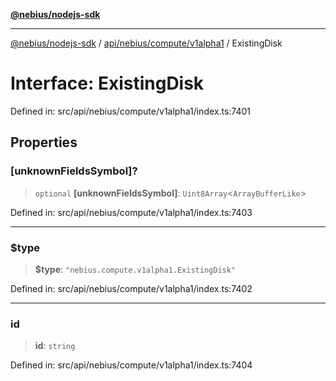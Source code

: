 [**@nebius/nodejs-sdk**](../../../../../README.md)

***

[@nebius/nodejs-sdk](../../../../../README.md) / [api/nebius/compute/v1alpha1](../README.md) / ExistingDisk

# Interface: ExistingDisk

Defined in: src/api/nebius/compute/v1alpha1/index.ts:7401

## Properties

### \[unknownFieldsSymbol\]?

> `optional` **\[unknownFieldsSymbol\]**: `Uint8Array`\<`ArrayBufferLike`\>

Defined in: src/api/nebius/compute/v1alpha1/index.ts:7403

***

### $type

> **$type**: `"nebius.compute.v1alpha1.ExistingDisk"`

Defined in: src/api/nebius/compute/v1alpha1/index.ts:7402

***

### id

> **id**: `string`

Defined in: src/api/nebius/compute/v1alpha1/index.ts:7404
